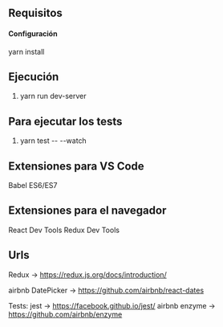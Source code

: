 ## Requisitos

#### Configuración

yarn install

## Ejecución

1. yarn run dev-server

## Para ejecutar los tests

1. yarn test -- --watch

## Extensiones para VS Code

Babel ES6/ES7

## Extensiones para el navegador

React Dev Tools
Redux Dev Tools


## Urls
Redux -> https://redux.js.org/docs/introduction/

airbnb DatePicker -> https://github.com/airbnb/react-dates

Tests:
jest -> https://facebook.github.io/jest/
airbnb enzyme -> https://github.com/airbnb/enzyme

